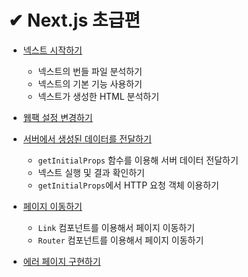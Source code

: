 # ✔ Next.js 초급편

- [넥스트 시작하기](./start_next.md)

  - 넥스트의 번들 파일 분석하기
  - 넥스트의 기본 기능 사용하기
  - 넥스트가 생성한 HTML 분석하기

- [웹팩 설정 변경하기](./next_webpack.md)

- [서버에서 생성된 데이터를 전달하기](./next_getInitialProps.md)

  - `getInitialProps` 함수를 이용해 서버 데이터 전달하기
  - 넥스트 실행 및 결과 확인하기
  - `getInitialProps`에서 HTTP 요청 객체 이용하기

- [페이지 이동하기](./next_move_page.md)

  - `Link` 컴포넌트를 이용해서 페이지 이동하기
  - `Router` 컴포넌트를 이용해서 페이지 이동하기

- [에러 페이지 구현하기](./next_error.md)
